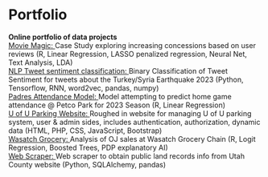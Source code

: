 # Portfolio
<b>Online portfolio of data projects</b>
</br>
<a href=https://github.com/WestlakeData/Portfolio/tree/main/MovieMagic>Movie Magic: </a>Case Study exploring increasing concessions based on user reviews (R, Linear Regression, LASSO penalized regression, Neural Net, Text Analysis, LDA)</br>
<a href=https://github.com/WestlakeData/Portfolio/tree/main/NLP%20Tweet%20Sentiment%20Classification>NLP Tweet sentiment classification: </a> Binary Classification of Tweet Sentiment for tweets about the Turkey/Syria Earthquake 2023 (Python, Tensorflow, RNN, word2vec, pandas, numpy)</br>
<a href=https://github.com/WestlakeData/Portfolio/tree/main/Padres%20Attendance%20Model>Padres Attendance Model: </a> Model attempting to predict home game attendance @ Petco Park for 2023 Season (R, Linear Regression)</br>
<a href=https://github.com/WestlakeData/Portfolio/tree/main/Padres%20Attendance%20Model>U of U Parking Website: </a> Roughed in website for managing U of U parking system, user & admin sides, includes authentication, authorization, dynamic data (HTML, PHP, CSS, JavaScript, Bootstrap)</br>
<a href=https://github.com/WestlakeData/Portfolio/tree/main/WasatchGrocery>Wasatch Grocery: </a> Analysis of OJ sales at Wasatch Grocery Chain (R, Logit Regression, Boosted Trees, PDP explanatory AI)</br>
<a href=https://github.com/WestlakeData/Portfolio/tree/main/python%20web%20scraper>Web Scraper: </a> Web scraper to obtain public land records info from Utah County website (Python, SQLAlchemy, pandas)</br>
